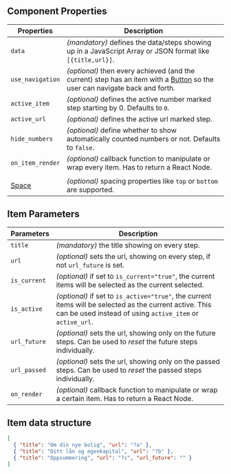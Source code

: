 ## Component Properties

| Properties                                      | Description                                                                                                                                            |
| ----------------------------------------------- | ------------------------------------------------------------------------------------------------------------------------------------------------------ |
| `data`                                          | _(mandatory)_ defines the data/steps showing up in a JavaScript Array or JSON format like `[{title,url}]`.                                             |
| `use_navigation`                                | _(optional)_ then every achieved (and the current) step has an item with a [Button](/uilib/components/button) so the user can navigate back and forth. |
| `active_item`                                   | _(optional)_ defines the active number marked step starting by 0. Defaults to `0`.                                                                     |
| `active_url`                                    | _(optional)_ defines the active url marked step.                                                                                                       |
| `hide_numbers`                                  | _(optional)_ define whether to show automatically counted numbers or not. Defaults to `false`.                                                         |
| `on_item_render`                                | _(optional)_ callback function to manipulate or wrap every item. Has to return a React Node.                                                           |
|                                                 |                                                                                                                                                        |
| [Space](/uilib/components/space#tab-properties) | _(optional)_ spacing properties like `top` or `bottom` are supported.                                                                                  |

## Item Parameters

| Parameters   | Description                                                                                                                                                           |
| ------------ | --------------------------------------------------------------------------------------------------------------------------------------------------------------------- |
| `title`      | _(mandatory)_ the title showing on every step.                                                                                                                        |
| `url`        | _(optional)_ sets the url, showing on every step, if not `url_future` is set.                                                                                         |
| `is_current` | _(optional)_ if set to `is_current="true"`, the current items will be selected as the current selected.                                                               |
| `is_active`  | _(optional)_ if set to `is_active="true"`, the current items will be selected as the current active. This can be used instead of using `active_item` or `active_url`. |
| `url_future` | _(optional)_ sets the url, showing only on the future steps. Can be used to _reset_ the future steps individually.                                                    |
| `url_passed` | _(optional)_ sets the url, showing only on the passed steps. Can be used to _reset_ the passed steps individually.                                                    |
| `on_render`  | _(optional)_ callback function to manipulate or wrap a certain item. Has to return a React Node.                                                                      |

## Item data structure

```json
[
  { "title": "Om din nye bolig", "url": "?a" },
  { "title": "Ditt lån og egenkapital", "url": "?b" },
  { "title": "Oppsummering", "url": "?c", "url_future": "" }
]
```
